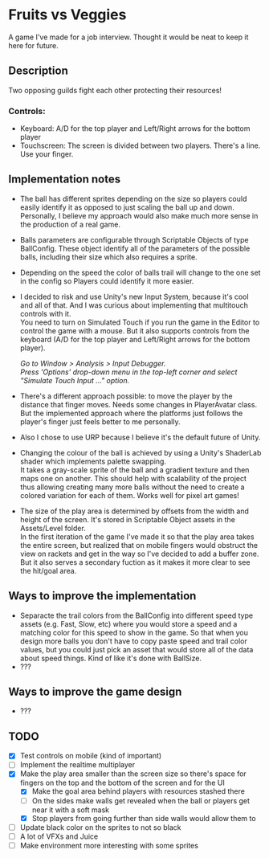 # Fruits vs Veggies

A game I've made for a job interview. Thought it would be neat to keep it here for future.

## Description

Two opposing guilds fight each other protecting their resources!

### Controls:  
- Keyboard: A/D for the top player and Left/Right arrows for the bottom player  
- Touchscreen: The screen is divided between two players. There's a line. Use your finger.

## Implementation notes

- The ball has different sprites depending on the size so players could easily identify it as opposed to just scaling the ball up and down.  
    Personally, I believe my approach would also make much more sense in the production of a real game.

- Balls parameters are configurable through Scriptable Objects of type BallConfig. These object identify all of the parameters of the possible balls, including their size which also requires a sprite.

- Depending on the speed the color of balls trail will change to the one set in the config so Players could identify it more easier.

- I decided to risk and use Unity's new Input System, because it's cool and all of that. And I was curious about implementing that multitouch controls with it.  
    You need to turn on Simulated Touch if you run the game in the Editor to control the game with a mouse. But it also supports controls from the keyboard (A/D for the top player and Left/Right arrows for the bottom player).  

    _Go to Window > Analysis > Input Debugger._  
    _Press 'Options' drop-down menu in the top-left corner and select "Simulate Touch Input ..." option._

- There's a different approach possible: to move the player by the distance that finger moves. Needs some changes in PlayerAvatar class.  
    But the implemented approach where the platforms just follows the player's finger just feels better to me personally.

- Also I chose to use URP because I believe it's the default future of Unity.

- Changing the colour of the ball is achieved by using a Unity's ShaderLab shader which implements palette swapping.  
    It takes a gray-scale sprite of the ball and a gradient texture and then maps one on another. This should help with scalability of the project thus allowing creating many more balls without the need to create a colored variation for each of them. Works well for pixel art games!

- The size of the play area is determined by offsets from the width and height of the screen. It's stored in Scriptable Object assets in the Assets/Level folder.  
    In the first iteration of the game I've made it so that the play area takes the entire screen, but realized that on mobile fingers would obstruct the view on rackets and get in the way so I've decided to add a buffer zone.  
    But it also serves a secondary fuction as it makes it more clear to see the hit/goal area.

## Ways to improve the implementation

- Separacte the trail colors from the BallConfig into different speed type assets (e.g. Fast, Slow, etc) where you would store a speed and a matching color for this speed to show in the game. So that when you design more balls you don't have to copy paste speed and trail color values, but you could just pick an asset that would store all of the data about speed things. Kind of like it's done with BallSize.
- ???

## Ways to improve the game design

- ???

## TODO

- [x] Test controls on mobile (kind of important)
- [ ] Implement the realtime multiplayer
- [x] Make the play area smaller than the screen size so there's space for fingers on the top and the bottom of the screen and for the UI
     - [x] Make the goal area behind players with resources stashed there
     - [ ] On the sides make walls get revealed when the ball or players get near it with a soft mask
     - [x] Stop players from going further than side walls would allow them to
- [ ] Update black color on the sprites to not so black
- [ ] A lot of VFXs and Juice
- [ ] Make environment more interesting with some sprites
